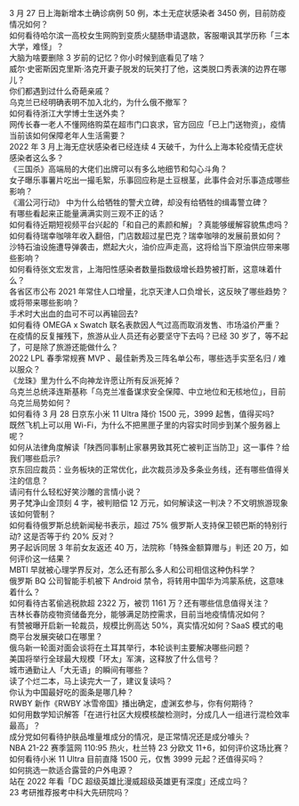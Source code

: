 3 月 27 日上海新增本土确诊病例 50 例，本土无症状感染者 3450 例，目前防疫情况如何？  
如何看待哈尔滨一高校女生网购到变质火腿肠申请退款，客服嘲讽其学历称「三本大学，难怪」？  
大脑为啥要删除 3 岁前的记忆？你小时候到底看见了啥？  
威尔·史密斯因克里斯·洛克开妻子脱发的玩笑打了他，这类脱口秀表演的边界在哪儿？  
你们都遇到过什么奇葩亲戚？  
乌克兰已经明确表明不加入北约，为什么俄不撤军？  
如何看待浙江大学博士生送外卖？  
网传长春一老人不懂网络购菜在超市门口哀求，官方回应「已上门送物资」，疫情当前该如何保障老年人生活需要？  
2022 年 3 月上海无症状感染者已经连续 4 天破千，为什么上海本轮疫情无症状感染者这么多？  
《三国杀》高端局的大佬们出牌可以有多么地细节和勾心斗角？  
女子曝乐事薯片吃出一撮毛絮，乐事回应称是土豆根茎，此事件会对乐事造成哪些影响？  
《湄公河行动》 中为什么给牺牲的警犬立碑，却没有给牺牲的缉毒警立碑？  
有哪些看起来正能量满满实则三观不正的话？  
如何看待近期短视频平台兴起的「和自己的素颜和解」？真能够缓解容貌焦虑吗？  
如何看待瑞幸咖啡年收入翻倍，门店数超过星巴克？瑞幸咖啡的发展前景如何？  
沙特石油设施遭导弹袭击，燃起大火，油价应声走高，这将给当下原油供应带来哪些影响？  
如何看待张文宏发言，上海阳性感染者数量指数级增长趋势被打断，这意味着什么？  
各省区市公布 2021 年常住人口增量，北京天津人口负增长，这反映了哪些趋势？或将带来哪些影响？  
手术时大出血的血可不可以再输回去?  
如何看待 OMEGA x Swatch 联名表款因人气过高而取消发售、市场溢价严重？  
在疫情的反复摧残下，旅游从业人员还有必要坚守下去吗？已经 30 岁了，等不起了，可是除了旅游还能做什么？  
2022 LPL 春季常规赛 MVP 、最佳新秀及三阵名单公布，哪些选手实至名归 / 难以服众？  
《龙珠》里为什么不向神龙许愿让所有反派死掉？  
乌克兰总统泽连斯基称「乌克兰准备谋求安全保障、中立地位和无核地位」，目前乌克兰局势如何？  
如何看待 3 月 28 日京东小米 11 Ultra 降价 1500 元，3999 起售，值得买吗?  
既然飞机上可以用 Wi-Fi，为什么不把黑匣子里的内容实时同步到某个服务器上呢？  
如何从法律角度解读「陕西同事制止家暴男致其死亡被判正当防卫」这一事件？给我们哪些启示?  
京东回应裁员：业务板块的正常优化，此次裁员涉及多条业务线，还有哪些值得关注的信息？  
请问有什么轻松好笑沙雕的言情小说？  
男子梵净山金顶刻 4 字，被判赔偿 12 万元，如何解读这一判决？不文明旅游现象该如何管制？  
如何看待俄罗斯总统新闻秘书表示，超过 75% 俄罗斯人支持保卫顿巴斯的特别行动? 这是否等于约 20% 反对？  
男子起诉同居 3 年前女友返还 40 万，法院称「特殊金额算赠与」判还 20 万，如何评价这一结果？  
MBTI 早就被心理学界反对，怎么还有那么多人和公司相信这种伪科学？  
俄罗斯 BQ 公司智能手机被下 Android 禁令，将转用中国华为鸿蒙系统，这意味着什么？  
如何看待古茗偷逃税款超 2322 万，被罚 1161 万？还有哪些信息值得关注？  
吉林长春防疫物资储备充分，能够满足防控需求，目前当地疫情情况如何？  
有赞被曝开启新一轮裁员，规模比例高达 50%，真实情况如何？SaaS 模式的电商平台发展突破口在哪里？  
俄乌新一轮面对面会谈将在土耳其举行，本轮谈判主要解决哪些问题？  
美国将举行全球最大规模「环太」军演，这释放了什么信号？  
城市通勤让人「大无语」的瞬间有哪些？  
读了个烂二本，马上读完大一了，建议复读吗？  
你认为中国最好吃的面条是哪几种？  
RWBY 新作《RWBY  冰雪帝国》播出确定，虚渊玄参与，你有何期待？  
如何用数学知识解答「在进行社区大规模核酸检测时，分成几人一组进行混检效率最高」？  
成分党如何看待护肤品堆量堆成分的情况，是正常情况还是成分噱头？  
NBA 21-22 赛季篮网 110:95 热火，杜兰特 23 分欧文 11+6，如何评价这场比赛？  
如何看待小米 11 Ultra 目前直降 1500 元，仅售 3999 元起？还值得买吗？  
如何挑选一款适合露营的户外电源？  
站在 2022 年看「DC 超级英雄比漫威超级英雄更有深度」还成立吗？  
23 考研推荐报考中科大先研院吗？  
